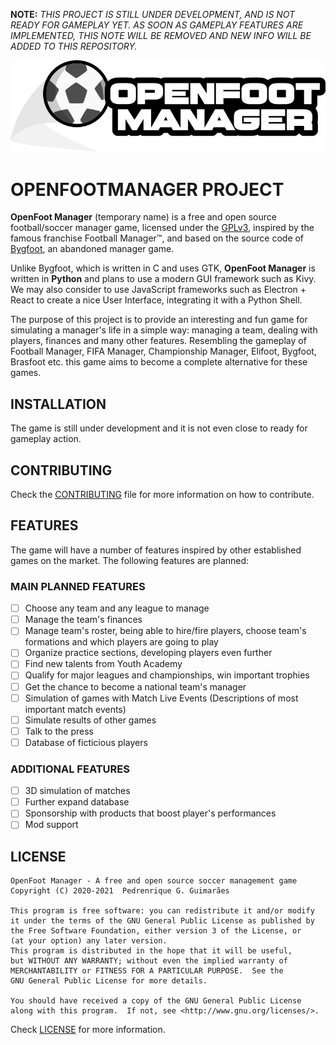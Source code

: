 **NOTE:** *THIS PROJECT IS STILL UNDER DEVELOPMENT, AND IS NOT READY FOR GAMEPLAY YET. AS SOON AS GAMEPLAY FEATURES ARE IMPLEMENTED, THIS NOTE WILL BE REMOVED AND NEW INFO WILL BE ADDED TO THIS REPOSITORY.*

![Openfoot logo](images/openfoot.png)

# OPENFOOTMANAGER PROJECT

**OpenFoot Manager** (temporary name) is a free and open source football/soccer manager game, licensed under the [GPLv3](LICENSE.md), inspired by the famous franchise Football Manager&trade;, and based on the source code of [Bygfoot](https://bygfoot.sourceforge.io/new/), an abandoned manager game.

Unlike Bygfoot, which is written in C and uses GTK, **OpenFoot Manager** is written in **Python** and plans to use a modern GUI framework such as Kivy. We may also consider to use JavaScript frameworks such as Electron + React to create a nice User Interface, integrating it with a Python Shell.

The purpose of this project is to provide an interesting and fun game for simulating a manager's life in a simple way: managing a team, dealing with players, finances and many other features. Resembling the gameplay of Football Manager, FIFA Manager, Championship Manager, Elifoot, Bygfoot, Brasfoot etc. this game aims to become a complete alternative for these games.

## INSTALLATION

The game is still under development and it is not even close to ready for gameplay action.

## CONTRIBUTING

Check the [CONTRIBUTING](CONTRIBUTING.md) file for more information on how to contribute.

## FEATURES

The game will have a number of features inspired by other established games on the market. The following features are planned:

### MAIN PLANNED FEATURES

- [ ] Choose any team and any league to manage
- [ ] Manage the team's finances
- [ ] Manage team's roster, being able to hire/fire players, choose team's formations and which players are going to play
- [ ] Organize practice sections, developing players even further
- [ ] Find new talents from Youth Academy
- [ ] Qualify for major leagues and championships, win important trophies
- [ ] Get the chance to become a national team's manager
- [ ] Simulation of games with Match Live Events (Descriptions of most important match events)
- [ ] Simulate results of other games
- [ ] Talk to the press
- [ ] Database of ficticious players

### ADDITIONAL FEATURES

- [ ] 3D simulation of matches
- [ ] Further expand database
- [ ] Sponsorship with products that boost player's performances
- [ ] Mod support

## LICENSE

    OpenFoot Manager - A free and open source soccer management game
    Copyright (C) 2020-2021  Pedrenrique G. Guimarães

    This program is free software: you can redistribute it and/or modify
    it under the terms of the GNU General Public License as published by
    the Free Software Foundation, either version 3 of the License, or
    (at your option) any later version.
    This program is distributed in the hope that it will be useful,
    but WITHOUT ANY WARRANTY; without even the implied warranty of
    MERCHANTABILITY or FITNESS FOR A PARTICULAR PURPOSE.  See the
    GNU General Public License for more details.

    You should have received a copy of the GNU General Public License
    along with this program.  If not, see <http://www.gnu.org/licenses/>.

Check [LICENSE](LICENSE.md) for more information.
